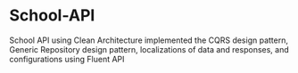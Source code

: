 # School-API
School API using Clean Architecture implemented the CQRS design pattern, Generic Repository design pattern, localizations of data and responses, and configurations using Fluent API
